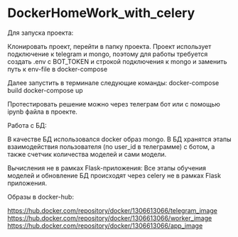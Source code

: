 # DockerHomeWork_with_celery
 
Для запуска проекта:

Клонировать проект, перейти в папку проекта.
Проект использует подключение к telegram и mongo, поэтому для работы требуется создать .env с BOT_TOKEN и строкой подключения к mongo и заменить путь к env-file в docker-compose

Далее запустить в терминале следующие команды:
docker-compose build
docker-compose up

Протестировать решение можно через телеграм бот или с помощью ipynb файла в проекте. 

Работа с БД:

В качестве БД использовался docker образ mongo.
В БД хранятся этапы взаимодействия пользователя (по user_id в телеграмме) с ботом, а также счетчик количества моделей и сами модели. 

Вычисления не в рамках Flask-приложения:
Все этапы обучения моделей и обновление БД происходят через celery не в рамках Flask приложения.

Образы в docker-hub:

https://hub.docker.com/repository/docker/1306613066/telegram_image
https://hub.docker.com/repository/docker/1306613066/worker_image
https://hub.docker.com/repository/docker/1306613066/app_image

